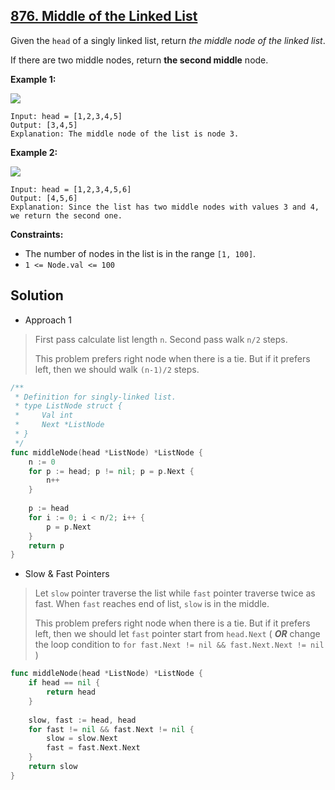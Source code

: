 ## [876. Middle of the Linked List](https://leetcode.com/problems/middle-of-the-linked-list/)


Given the `head` of a singly linked list, return _the middle node of the linked list_.

If there are two middle nodes, return **the second middle** node.

**Example 1:**

![](https://assets.leetcode.com/uploads/2021/07/23/lc-midlist1.jpg)

```
Input: head = [1,2,3,4,5]
Output: [3,4,5]
Explanation: The middle node of the list is node 3.
```

**Example 2:**

![](https://assets.leetcode.com/uploads/2021/07/23/lc-midlist2.jpg)

```
Input: head = [1,2,3,4,5,6]
Output: [4,5,6]
Explanation: Since the list has two middle nodes with values 3 and 4, we return the second one.
```

**Constraints:**

*   The number of nodes in the list is in the range `[1, 100]`.
*   `1 <= Node.val <= 100`



## Solution

- Approach 1

> First pass calculate list length `n`. Second pass walk `n/2` steps.
>
> This problem prefers right node when there is a tie. But if it prefers left, then we should walk `(n-1)/2` steps.

```go
/**
 * Definition for singly-linked list.
 * type ListNode struct {
 *     Val int
 *     Next *ListNode
 * }
 */
func middleNode(head *ListNode) *ListNode {
    n := 0
    for p := head; p != nil; p = p.Next {
        n++
    }
    
    p := head
    for i := 0; i < n/2; i++ {
        p = p.Next
    }
    return p
}
```

- Slow & Fast Pointers

> Let `slow` pointer traverse the list while `fast` pointer traverse twice as fast. When `fast` reaches end of list, `slow` is in the middle.
>
> This problem prefers right node when there is a tie. But if it prefers left, then we should let `fast` pointer start from `head.Next` ( ***OR*** change the loop condition to `for fast.Next != nil && fast.Next.Next != nil` )

```go
func middleNode(head *ListNode) *ListNode {
    if head == nil {
        return head
    }
    
    slow, fast := head, head
    for fast != nil && fast.Next != nil {
        slow = slow.Next
        fast = fast.Next.Next
    }
    return slow
}
```

